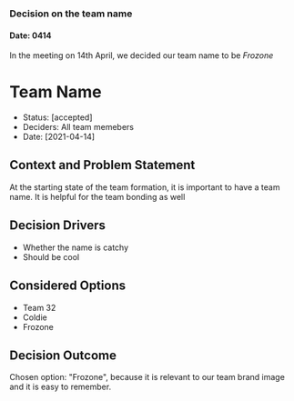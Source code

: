 ### Decision on the team name
#### Date: 0414

In the meeting on 14th April, we decided our team name to be *Frozone*

# Team Name 

* Status: [accepted]
* Deciders: All team memebers 
* Date: [2021-04-14] 

## Context and Problem Statement

At the starting state of the team formation, it is important to have a team name. It is helpful for the team bonding as well

## Decision Drivers <!-- optional -->

* Whether the name is catchy
* Should be cool

## Considered Options

* Team 32
* Coldie
* Frozone

## Decision Outcome

Chosen option: "Frozone", because it is relevant to our team brand image and it is easy to remember.

